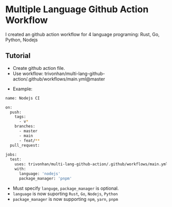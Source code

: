 # Multiple Language Github Action Workflow
I created an github action workflow for 4 language programing: Rust, Go, Python, Nodejs

## Tutorial
- Create github action file.
- Use workflow: trivonhan/multi-lang-github-action/.github/workflows/main.yml@master
* Example:
```bash
name: Nodejs CI

on:
  push:
    tags:
      - v*
    branches:
      - master
      - main
      - feat/**
  pull_request:
  
jobs:
  test:
    uses: trivonhan/multi-lang-github-action/.github/workflows/main.yml@master
    with:
      language: 'nodejs'
      package_manager: 'pnpm'
 ```
 - Must specify `languge`, `package_manager` is optional.
 - `language` is now suporting `Rust`, `Go`, `Nodejs`, `Python`
 - `package_manager` is now supporting `npm`, `yarn`, `pnpm`
 
